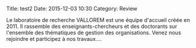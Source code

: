 Title: test2
Date:	2015-12-03 10:30
Category: Review

Le laboratoire de recherche VALLOREM est une équipe d'accueil créée en
2011. Il rassemble des enseignants-chercheurs et des doctorants sur
l'ensemble des thématiques de gestion des organisations. Venez nous
rejoindre et participez à nos travaux....
